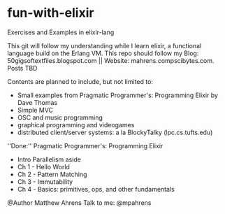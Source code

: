 fun-with-elixir
===============

Exercises and Examples in elixir-lang

This git will follow my understanding while I learn elixir, a functional language build on the Erlang VM.
This repo should follow my Blog: 50gigsoftextfiles.blogspot.com || Website: mahrens.compscibytes.com. Posts TBD

Contents are planned to include, but not limited to:
* Small examples from Pragmatic Programmer's: Programming Elixir by Dave Thomas
* Simple MVC
* OSC and music programming
* graphical programming and videogames
* distributed client/server systems: a la BlockyTalky (lpc.cs.tufts.edu)


''Done:''
Pragmatic Programmer's: Programming Elixir
* Intro Parallelism aside
* Ch 1 - Hello World
* Ch 2 - Pattern Matching
* Ch 3 - Immutability
* Ch 4 - Basics: primitives, ops, and other fundamentals

@Author Matthew Ahrens
Talk to me: @mpahrens
